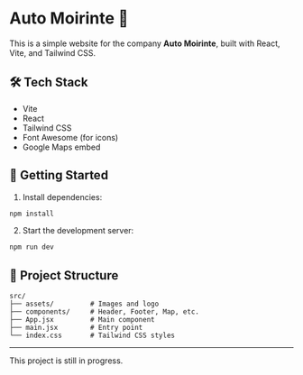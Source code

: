 # Auto Moirinte 🚗

This is a simple website for the company **Auto Moirinte**, built with React, Vite, and Tailwind CSS.

## 🛠 Tech Stack

- Vite
- React
- Tailwind CSS
- Font Awesome (for icons)
- Google Maps embed

## 🚀 Getting Started

1. Install dependencies:

```bash
npm install
```

2. Start the development server:

```bash
npm run dev
```

## 📁 Project Structure

```
src/
├── assets/         # Images and logo
├── components/     # Header, Footer, Map, etc.
├── App.jsx         # Main component
├── main.jsx        # Entry point
└── index.css       # Tailwind CSS styles
```

---

This project is still in progress.

